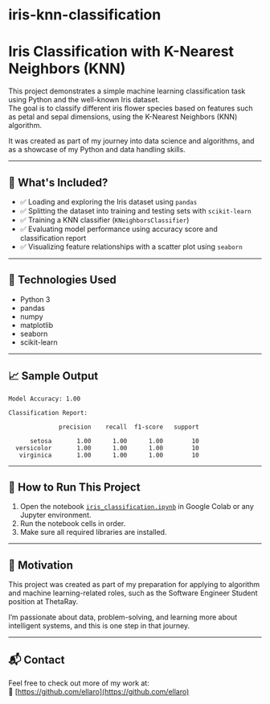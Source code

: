 # iris-knn-classification

# Iris Classification with K-Nearest Neighbors (KNN)

This project demonstrates a simple machine learning classification task using Python and the well-known Iris dataset.  
The goal is to classify different iris flower species based on features such as petal and sepal dimensions, using the K-Nearest Neighbors (KNN) algorithm.

It was created as part of my journey into data science and algorithms, and as a showcase of my Python and data handling skills.

---

## 📌 What's Included?

- ✅ Loading and exploring the Iris dataset using `pandas`
- ✅ Splitting the dataset into training and testing sets with `scikit-learn`
- ✅ Training a KNN classifier (`KNeighborsClassifier`)
- ✅ Evaluating model performance using accuracy score and classification report
- ✅ Visualizing feature relationships with a scatter plot using `seaborn`

---

## 🧠 Technologies Used

- Python 3
- pandas
- numpy
- matplotlib
- seaborn
- scikit-learn

---

## 📈 Sample Output

```
Model Accuracy: 1.00

Classification Report:

              precision    recall  f1-score   support

      setosa       1.00      1.00      1.00        10
  versicolor       1.00      1.00      1.00        10
   virginica       1.00      1.00      1.00        10
```

---

## 🚀 How to Run This Project

1. Open the notebook [`iris_classification.ipynb`](./iris_classification.ipynb) in Google Colab or any Jupyter environment.
2. Run the notebook cells in order.
3. Make sure all required libraries are installed.

---

## 💬 Motivation

This project was created as part of my preparation for applying to algorithm and machine learning-related roles, such as the Software Engineer Student position at ThetaRay.

I’m passionate about data, problem-solving, and learning more about intelligent systems, and this is one step in that journey.

---

## 📬 Contact

Feel free to check out more of my work at:  
🔗 [https://github.com/ellaro](https://github.com/ellaro)
